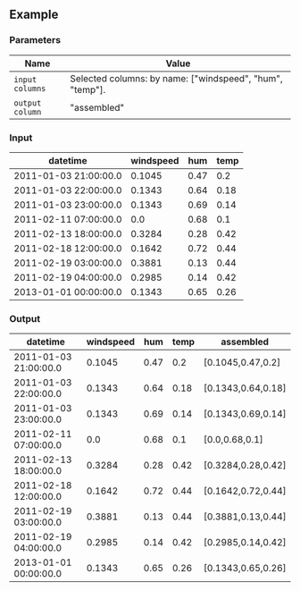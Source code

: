 ## Example

### Parameters

<table class="table">
  <thead>
    <tr>
      <th style="width:20%">Name</th>
      <th style="width:80%">Value</th>
    </tr>
  </thead>
  <tbody>
  <tr>
    <td><code>input columns</code></td>
    <td>Selected columns: by name: ["windspeed", "hum", "temp"].</td>
  </tr>
  <tr>
    <td><code>output column</code></td>
    <td>"assembled"</td>
  </tr>
  </tbody>
</table>

### Input

<table class="table">
  <thead>
    <tr>
      <th>datetime</th>
      <th>windspeed</th>
      <th>hum</th>
      <th>temp</th>
    </tr>
  </thead>
  <tbody>
    <tr>
      <td>2011-01-03 21:00:00.0</td>
      <td>0.1045</td>
      <td>0.47</td>
      <td>0.2</td>
    </tr>
    <tr>
      <td>2011-01-03 22:00:00.0</td>
      <td>0.1343</td>
      <td>0.64</td>
      <td>0.18</td>
    </tr>
    <tr>
      <td>2011-01-03 23:00:00.0</td>
      <td>0.1343</td>
      <td>0.69</td>
      <td>0.14</td>
    </tr>
    <tr>
      <td>2011-02-11 07:00:00.0</td>
      <td>0.0</td>
      <td>0.68</td>
      <td>0.1</td>
    </tr>
    <tr>
      <td>2011-02-13 18:00:00.0</td>
      <td>0.3284</td>
      <td>0.28</td>
      <td>0.42</td>
    </tr>
    <tr>
      <td>2011-02-18 12:00:00.0</td>
      <td>0.1642</td>
      <td>0.72</td>
      <td>0.44</td>
    </tr>
    <tr>
      <td>2011-02-19 03:00:00.0</td>
      <td>0.3881</td>
      <td>0.13</td>
      <td>0.44</td>
    </tr>
    <tr>
      <td>2011-02-19 04:00:00.0</td>
      <td>0.2985</td>
      <td>0.14</td>
      <td>0.42</td>
    </tr>
    <tr>
      <td>2013-01-01 00:00:00.0</td>
      <td>0.1343</td>
      <td>0.65</td>
      <td>0.26</td>
    </tr>
  </tbody>
</table>

### Output

<table class="table">
  <thead>
    <tr>
      <th>datetime</th>
      <th>windspeed</th>
      <th>hum</th>
      <th>temp</th>
      <th>assembled</th>
    </tr>
  </thead>
  <tbody>
    <tr>
      <td>2011-01-03 21:00:00.0</td>
      <td>0.1045</td>
      <td>0.47</td>
      <td>0.2</td>
      <td>[0.1045,0.47,0.2]</td>
    </tr>
    <tr>
      <td>2011-01-03 22:00:00.0</td>
      <td>0.1343</td>
      <td>0.64</td>
      <td>0.18</td>
      <td>[0.1343,0.64,0.18]</td>
    </tr>
    <tr>
      <td>2011-01-03 23:00:00.0</td>
      <td>0.1343</td>
      <td>0.69</td>
      <td>0.14</td>
      <td>[0.1343,0.69,0.14]</td>
    </tr>
    <tr>
      <td>2011-02-11 07:00:00.0</td>
      <td>0.0</td>
      <td>0.68</td>
      <td>0.1</td>
      <td>[0.0,0.68,0.1]</td>
    </tr>
    <tr>
      <td>2011-02-13 18:00:00.0</td>
      <td>0.3284</td>
      <td>0.28</td>
      <td>0.42</td>
      <td>[0.3284,0.28,0.42]</td>
    </tr>
    <tr>
      <td>2011-02-18 12:00:00.0</td>
      <td>0.1642</td>
      <td>0.72</td>
      <td>0.44</td>
      <td>[0.1642,0.72,0.44]</td>
    </tr>
    <tr>
      <td>2011-02-19 03:00:00.0</td>
      <td>0.3881</td>
      <td>0.13</td>
      <td>0.44</td>
      <td>[0.3881,0.13,0.44]</td>
    </tr>
    <tr>
      <td>2011-02-19 04:00:00.0</td>
      <td>0.2985</td>
      <td>0.14</td>
      <td>0.42</td>
      <td>[0.2985,0.14,0.42]</td>
    </tr>
    <tr>
      <td>2013-01-01 00:00:00.0</td>
      <td>0.1343</td>
      <td>0.65</td>
      <td>0.26</td>
      <td>[0.1343,0.65,0.26]</td>
    </tr>
  </tbody>
</table>

